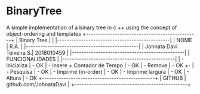 # BinaryTree
A simple implementation of a binary tree in c ++ using the concept of object-ordering and templates
+-----------------------------------------------+
|   Binary Tree             |                   |
|-----------------------------------------------|
|   NOME                    |   R.A.            |
|-----------------------------------------------|
|   Johnata Davi Teixeira S.|   2018010459      |
|-----------------------------------------------|
|   FUNCIONALIDADES                             |
|-----------------------------------------------|
|   - Inicializa                                | - OK
|   - Insere + Contador de Tempo                | - OK
|   - Remove                                    | - OK +-
|   - Pesquisa                                  | - OK
|   - Imprime (in-order)                        | - OK
|   - Imprime largura                           | - OK
|   - Altura                                    | - OK
+-----------------------------------------------+
|   GITHUB |   github.com/JohnataDavi           |
+-----------------------------------------------+
